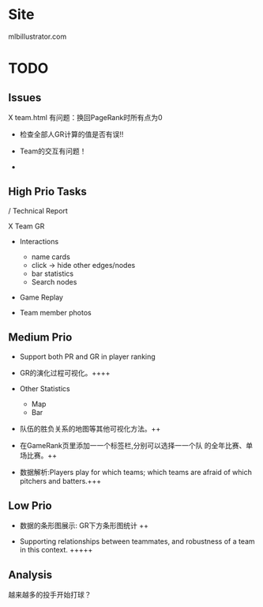 Site
====

mlbillustrator.com

TODO
====

Issues
----
X team.html 有问题：换回PageRank时所有点为0

* 检查全部人GR计算的值是否有误!!

* Team的交互有问题！
* 

High Prio Tasks
----
/ Technical Report

X Team GR

- Interactions
    - name cards
    - click -> hide other edges/nodes
    - bar statistics
    - Search nodes

- Game Replay

- Team member photos


Medium Prio
----
- Support both PR and GR in player ranking

- GR的演化过程可视化。++++


- Other Statistics
    - Map
    - Bar 


- 队伍的胜负关系的地图等其他可视化方法。++

- 在GameRank页里添加⼀一个标签栏,分别可以选择⼀一个队 的全年比赛、单场比赛。++

- 数据解析:Players play for which teams; which teams are afraid of which pitchers and batters.+++

Low Prio
----

- 数据的条形图展示: GR下方条形图统计 ++

- Supporting relationships between teammates, and robustness of a team in this context. +++++



Analysis
----

越来越多的投手开始打球？

